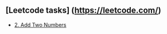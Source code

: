 ## [Leetcode tasks] (https://leetcode.com/)

+ [2. Add Two Numbers](#src/main/java/org/example/AddTwoNumbers.java)